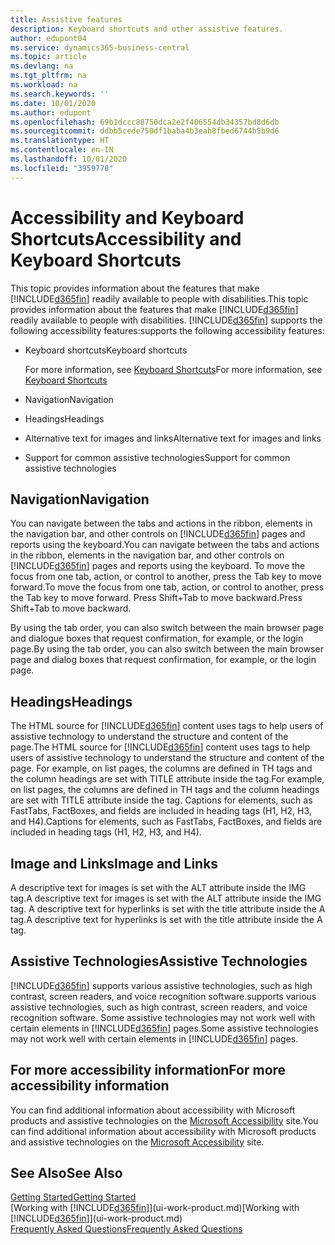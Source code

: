 ```yaml
---
title: Assistive features
description: Keyboard shortcuts and other assistive features.
author: edupont04
ms.service: dynamics365-business-central
ms.topic: article
ms.devlang: na
ms.tgt_pltfrm: na
ms.workload: na
ms.search.keywords: ''
ms.date: 10/01/2020
ms.author: edupont
ms.openlocfilehash: 69b1dccc88750dca2e2f406554db34357bd8d6db
ms.sourcegitcommit: ddbb5cede750df1baba4b3eab8fbed6744b5b9d6
ms.translationtype: HT
ms.contentlocale: en-IN
ms.lasthandoff: 10/01/2020
ms.locfileid: "3959778"
---
```

# <a name="accessibility-and-keyboard-shortcuts"></a><span data-ttu-id="27db3-103">Accessibility and Keyboard Shortcuts</span><span class="sxs-lookup"><span data-stu-id="27db3-103">Accessibility and Keyboard Shortcuts</span></span>
<span data-ttu-id="27db3-104">This topic provides information about the features that make [!INCLUDE[d365fin](includes/d365fin_md.md)] readily available to people with disabilities.</span><span class="sxs-lookup"><span data-stu-id="27db3-104">This topic provides information about the features that make [!INCLUDE[d365fin](includes/d365fin_md.md)] readily available to people with disabilities.</span></span> [!INCLUDE[d365fin](includes/d365fin_md.md)] <span data-ttu-id="27db3-105">supports the following accessibility features:</span><span class="sxs-lookup"><span data-stu-id="27db3-105">supports the following accessibility features:</span></span>  

-   <span data-ttu-id="27db3-106">Keyboard shortcuts</span><span class="sxs-lookup"><span data-stu-id="27db3-106">Keyboard shortcuts</span></span>

    <span data-ttu-id="27db3-107">For more information, see [Keyboard Shortcuts](keyboard-shortcuts.md)</span><span class="sxs-lookup"><span data-stu-id="27db3-107">For more information, see [Keyboard Shortcuts](keyboard-shortcuts.md)</span></span>

-   <span data-ttu-id="27db3-108">Navigation</span><span class="sxs-lookup"><span data-stu-id="27db3-108">Navigation</span></span>  

-   <span data-ttu-id="27db3-109">Headings</span><span class="sxs-lookup"><span data-stu-id="27db3-109">Headings</span></span>  

-   <span data-ttu-id="27db3-110">Alternative text for images and links</span><span class="sxs-lookup"><span data-stu-id="27db3-110">Alternative text for images and links</span></span>  

-   <span data-ttu-id="27db3-111">Support for common assistive technologies</span><span class="sxs-lookup"><span data-stu-id="27db3-111">Support for common assistive technologies</span></span>  

<!-- moved to separate article
##  <a name="Keyboard"></a> Keyboard Shortcuts in the browser
 [!INCLUDE[d365fin](includes/d365fin_md.md)] supports the keyboard shortcuts that are supported by most web browsers. The keyboard shortcuts described here refer to the U.S. keyboard layout. The layout of the keys on other keyboards may not correspond exactly to the keys on a U.S. keyboard.  

|To do this|Press|  
|----------------|-----------|  
|To move focus to the next or previous control or element on a page, such as buttons, fields, or items in a list.|Tab, Shift+Tab|  
|To enable or access the element or control that is in focus.|Enter|  
|To scroll items up and down in a list.|Up Arrow, Down Arrow|  
|To scroll columns of an item left and right in a list.|Left Arrow, Right Arrow|  
|To open a drop-down list or look up a value for a field.|Alt+Down Arrow|  
|To move focus to the next element outside the list.|Ctrl + Enter|  
|To see the transactions that resulted in a calculated value in a field.|Alt+Right Arrow|  

-->

##  <a name="navigation"></a><a name="Navigation"></a> <span data-ttu-id="27db3-112">Navigation</span><span class="sxs-lookup"><span data-stu-id="27db3-112">Navigation</span></span>  
 <span data-ttu-id="27db3-113">You can navigate between the tabs and actions in the ribbon, elements in the navigation bar, and other controls on [!INCLUDE[d365fin](includes/d365fin_md.md)] pages and reports using the keyboard.</span><span class="sxs-lookup"><span data-stu-id="27db3-113">You can navigate between the tabs and actions in the ribbon, elements in the navigation bar, and other controls on [!INCLUDE[d365fin](includes/d365fin_md.md)] pages and reports using the keyboard.</span></span> <span data-ttu-id="27db3-114">To move the focus from one tab, action, or control to another, press the Tab key to move forward.</span><span class="sxs-lookup"><span data-stu-id="27db3-114">To move the focus from one tab, action, or control to another, press the Tab key to move forward.</span></span> <span data-ttu-id="27db3-115">Press Shift+Tab to move backward.</span><span class="sxs-lookup"><span data-stu-id="27db3-115">Press Shift+Tab to move backward.</span></span>  

 <span data-ttu-id="27db3-116">By using the tab order, you can also switch between the main browser page and dialogue boxes that request confirmation, for example, or the login page.</span><span class="sxs-lookup"><span data-stu-id="27db3-116">By using the tab order, you can also switch between the main browser page and dialog boxes that request confirmation, for example, or the login page.</span></span>  

##  <a name="headings"></a><a name="Headings"></a> <span data-ttu-id="27db3-117">Headings</span><span class="sxs-lookup"><span data-stu-id="27db3-117">Headings</span></span>  
 <span data-ttu-id="27db3-118">The HTML source for [!INCLUDE[d365fin](includes/d365fin_md.md)] content uses tags to help users of assistive technology to understand the structure and content of the page.</span><span class="sxs-lookup"><span data-stu-id="27db3-118">The HTML source for [!INCLUDE[d365fin](includes/d365fin_md.md)] content uses tags to help users of assistive technology to understand the structure and content of the page.</span></span> <span data-ttu-id="27db3-119">For example, on list pages, the columns are defined in TH tags and the column headings are set with TITLE attribute inside the tag.</span><span class="sxs-lookup"><span data-stu-id="27db3-119">For example, on list pages, the columns are defined in TH tags and the column headings are set with TITLE attribute inside the tag.</span></span> <span data-ttu-id="27db3-120">Captions for elements, such as FastTabs, FactBoxes, and fields are included in heading tags (H1, H2, H3, and H4).</span><span class="sxs-lookup"><span data-stu-id="27db3-120">Captions for elements, such as FastTabs, FactBoxes, and fields are included in heading tags (H1, H2, H3, and H4).</span></span>  

##  <a name="image-and-links"></a><a name="Images"></a> <span data-ttu-id="27db3-121">Image and Links</span><span class="sxs-lookup"><span data-stu-id="27db3-121">Image and Links</span></span>  
 <span data-ttu-id="27db3-122">A descriptive text for images is set with the ALT attribute inside the IMG tag.</span><span class="sxs-lookup"><span data-stu-id="27db3-122">A descriptive text for images is set with the ALT attribute inside the IMG tag.</span></span> <span data-ttu-id="27db3-123">A descriptive text for hyperlinks is set with the title attribute inside the A tag.</span><span class="sxs-lookup"><span data-stu-id="27db3-123">A descriptive text for hyperlinks is set with the title attribute inside the A tag.</span></span>  

##  <a name="assistive-technologies"></a><a name="AssistiveTech"></a> <span data-ttu-id="27db3-124">Assistive Technologies</span><span class="sxs-lookup"><span data-stu-id="27db3-124">Assistive Technologies</span></span>  
[!INCLUDE[d365fin](includes/d365fin_md.md)] <span data-ttu-id="27db3-125">supports various assistive technologies, such as high contrast, screen readers, and voice recognition software.</span><span class="sxs-lookup"><span data-stu-id="27db3-125">supports various assistive technologies, such as high contrast, screen readers, and voice recognition software.</span></span> <span data-ttu-id="27db3-126">Some assistive technologies may not work well with certain elements in [!INCLUDE[d365fin](includes/d365fin_md.md)] pages.</span><span class="sxs-lookup"><span data-stu-id="27db3-126">Some assistive technologies may not work well with certain elements in [!INCLUDE[d365fin](includes/d365fin_md.md)] pages.</span></span>  

## <a name="for-more-accessibility-information"></a><span data-ttu-id="27db3-127">For more accessibility information</span><span class="sxs-lookup"><span data-stu-id="27db3-127">For more accessibility information</span></span>  
<span data-ttu-id="27db3-128">You can find additional information about accessibility with Microsoft products and assistive technologies on the [Microsoft Accessibility](https://go.microsoft.com/fwlink/?LinkId=262160) site.</span><span class="sxs-lookup"><span data-stu-id="27db3-128">You can find additional information about accessibility with Microsoft products and assistive technologies on the [Microsoft Accessibility](https://go.microsoft.com/fwlink/?LinkId=262160) site.</span></span>

## <a name="see-also"></a><span data-ttu-id="27db3-129">See Also</span><span class="sxs-lookup"><span data-stu-id="27db3-129">See Also</span></span>
[<span data-ttu-id="27db3-130">Getting Started</span><span class="sxs-lookup"><span data-stu-id="27db3-130">Getting Started</span></span>](product-get-started.md)  
<span data-ttu-id="27db3-131">[Working with [!INCLUDE[d365fin](includes/d365fin_md.md)]](ui-work-product.md)</span><span class="sxs-lookup"><span data-stu-id="27db3-131">[Working with [!INCLUDE[d365fin](includes/d365fin_md.md)]](ui-work-product.md)</span></span>  
[<span data-ttu-id="27db3-132">Frequently Asked Questions</span><span class="sxs-lookup"><span data-stu-id="27db3-132">Frequently Asked Questions</span></span>](across-faq.md)  
